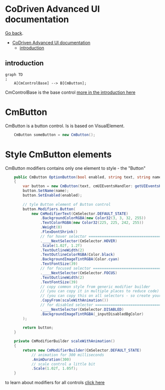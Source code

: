 ﻿# CoDriven Advanced UI documentation

[Go back](../visual_controls.md).

<!-- TOC -->
* [CoDriven Advanced UI documentation](#co-driven-advanced-ui-documentation)
  * [introduction](#introduction)
<!-- TOC -->

## introduction

```mermaid
graph TD
;
    A[CmControlBase] --> B[CmButton];
```

CmControlBase is the base control [more in the introduction here](../visual_controls.md)

# CmButton

CmButton is a button control. Is is based on VisualElement. 

```csharp
	CmButton someButton = new CmButton();
```

# Style CmButton elements

CmButton modifiers contains only one element to style - the "Button"

```csharp
    public CmButton OptionButton(bool enabled, string text, string name)
    {
        var button = new CmButton(text, cmUIEventsHandler: getUIEventsHandler());
        button.SetName(name);
        button.SetEnabled(enabled);
        
        // tyle Button element of Button control
        button.Modifiers.Button(
            new CmModifierText(CmSelector.DEFAULT_STATE)
                .BackgroundColorRGBA(new Color32(3, 3, 32, 255))
                .TextColorRGBA(new Color32(225, 225, 242, 255))
                .Weight(0)
                .FlexDontShrink()
                // for hover selector ==========================================================
                .____NextSelector(CmSelector.HOVER)
                .Scale(1.02f, 1.2f)
                .TextOutlineWidth(2)
                .TextOutlineColorRGBA(Color.black)
                .BackgroundImageTintRGBA(Color.cyan)
                .TextFontSize(39)
                // for focused selector ==========================================================
                .____NextSelector(CmSelector.FOCUS)
                .TextOutlineWidth(2)
                .TextFontSize(39)
                // copy common style from generic modifier builder 
                // (you can copy it in multiple places to reduce code)
                // (you can copy this on all selectors - so create your own fucntion with common modifiers and copy)
                .CopyFrom(scaleWithAnimation())
                // for disabled selector ==========================================================
                .____NextSelector(CmSelector.DISABLED)
                .BackgroundImageTintRGBA(_inputDisabledBgColor)
        );
        
        return button;
    }

    private CmModifierBuilder scaleWithAnimation()
    {
        return new CmModifierBuilder(CmSelector.DEFAULT_STATE)
            // animation for 300 milliseconds
            .AnimDuration(300)
            // scale control a little bit
            .Scale(1.02f, 1.05f);
    }
```

to learn about modifiers for all controls [click here](../modifiers.md)